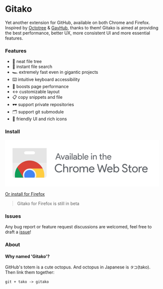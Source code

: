 # Gitako

Yet another extension for GitHub, available on both Chrome and Firefox. Inspired by [Octotree](https://github.com/buunguyen/octotree) & [GayHub](https://github.com/jawil/GayHub), thanks to them! Gitako is aimed at providing the best performance, better UX, more consistent UI and more essential features.

### Features

- 📂 neat file tree
- 🔎 instant file search
- 🏎 extremely fast even in gigantic projects
- ⌨️ intuitive keyboard accessibility
- 🚀 boosts page performance
- ↔️ customizable layout
- 📋 copy snippets and file
- 🕶️ support private repositories
- 🗂 support git submodule
- 🎨 friendly UI and rich icons

### Install

[![Install for Chrome](./ChromeWebStoreBadge.svg)](https://chrome.google.com/webstore/detail/gitako-github-file-tree/giljefjcheohhamkjphiebfjnlphnokk)

[Or install for Firefox](https://addons.mozilla.org/en-US/firefox/addon/gitako-github-file-tree/)

> Gitako for Firefox is still in beta

### Issues

Any bug report or feature request discussions are welcomed, feel free to draft a [issue](https://github.com/EnixCoda/Gitako/issues/)!

### About

#### Why named 'Gitako'?

GitHub's totem is a cute octopus. And octopus in Japanese is `タコ`(tako).
Then link them together:

    git + tako -> gitako
